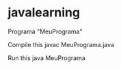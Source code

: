 # javalearning

Programa "MeuPrograma"


Compile this javac MeuPrograma.java

Run this java MeuPrograma
